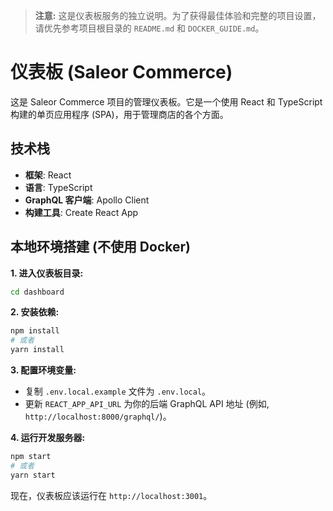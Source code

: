 > **注意:** 这是仪表板服务的独立说明。为了获得最佳体验和完整的项目设置，请优先参考项目根目录的 `README.md` 和 `DOCKER_GUIDE.md`。

# 仪表板 (Saleor Commerce)

这是 Saleor Commerce 项目的管理仪表板。它是一个使用 React 和 TypeScript 构建的单页应用程序 (SPA)，用于管理商店的各个方面。

## 技术栈

*   **框架**: React
*   **语言**: TypeScript
*   **GraphQL 客户端**: Apollo Client
*   **构建工具**: Create React App

## 本地环境搭建 (不使用 Docker)

**1. 进入仪表板目录:**

```bash
cd dashboard
```

**2. 安装依赖:**

```bash
npm install
# 或者
yarn install
```

**3. 配置环境变量:**

*   复制 `.env.local.example` 文件为 `.env.local`。
*   更新 `REACT_APP_API_URL` 为你的后端 GraphQL API 地址 (例如, `http://localhost:8000/graphql/`)。

**4. 运行开发服务器:**

```bash
npm start
# 或者
yarn start
```

现在，仪表板应该运行在 `http://localhost:3001`。
